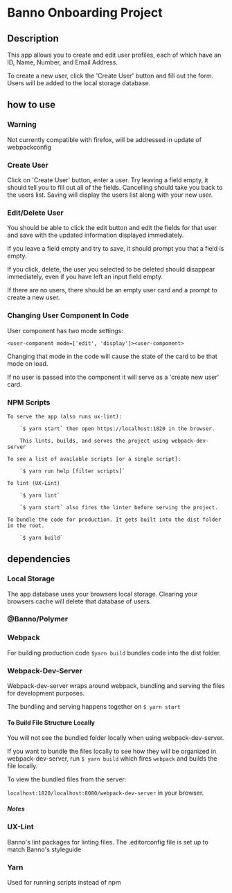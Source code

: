 # Banno Onboarding Project

## Description

This app allows you to create and edit user profiles, each of which have an ID, Name, Number, and Email Address.

To create a new user, click the 'Create User' button and fill out the form. Users will be added to the local storage database. 

## how to use

### Warning

Not currently compatible with firefox, will be addressed in update of webpackconfig


### Create User

Click on 'Create User' button, enter a user. Try leaving a field empty, it should tell you to fill out all of the fields. Cancelling should take you back to the users list. Saving will display the users list along with your new user.

### Edit/Delete User

You should be able to click the edit button and edit the fields for that user and save with the updated information displayed immediately. 

If you leave a field empty and try to save, it should prompt you that a field is empty.

If you click, delete, the user you selected to be deleted should disappear immediately, even if you have left an input field empty.

If there are no users, there should be an empty user card and a prompt to create a new user.

### Changing User Component In Code

User component has two mode settings:

`<user-component mode=['edit', 'display']><user-component>` 

Changing that mode in the code will cause the state of the card to be that mode on load.

If no user is passed into the component it will serve as a 'create new user' card. 

### NPM Scripts
    To serve the app (also runs ux-lint):

        `$ yarn start` then open https://localhost:1820 in the browser.

        This lints, builds, and serves the project using webpack-dev-server

    To see a list of available scripts [or a single script]: 
    
        `$ yarn run help [filter scripts]`

    To lint (UX-Lint)

        `$ yarn lint`

        `$ yarn start` also fires the linter before serving the project.

    To bundle the code for production. It gets built into the dist folder in the root.

        `$ yarn build`


## dependencies

### Local Storage

  The app database uses your browsers local storage. Clearing your browsers cache will delete that database of users.

### @Banno/Polymer


### Webpack

   For building production code `$yarn build` bundles code into the dist folder.

### Webpack-Dev-Server

  Webpack-dev-server wraps around webpack, bundling and serving the files for development purposes. 

  The bundling and serving happens together on `$ yarn start`

  #### To Build File Structure Locally

  You will not see the bundled folder locally when using webpack-dev-server. 

  If you want to bundle the files locally to see how they will be organized in webpack-dev-server, run `$ yarn build` which fires `webpack` and builds the file locally. 
  
  To view the bundled files from the server:

  `localhost:1820/localhost:8080/webpack-dev-server` in your browser.
  

  ##### Notes


### UX-Lint

  Banno's lint packages for linting files. The .editorconfig file is set up to match Banno's styleguide

### Yarn 
  
  Used for running scripts instead of npm
